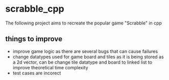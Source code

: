 # scrabble_cpp
The following project aims to recreate the popular game "Scrabble" in cpp

## things to improve
- improve game logic as there are several bugs that can cause failures
- change datatypes used for game board and tiles as it is being stored as a 2d vector, can be change tile datatype and board to linked list to improve theoretical time complexity
- test cases are incorect
